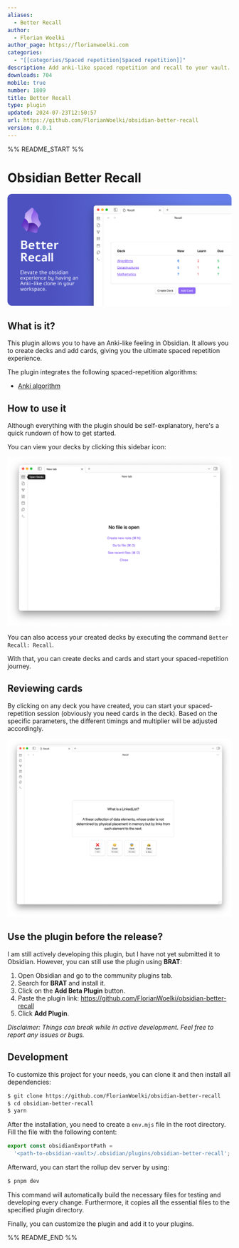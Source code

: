 ```yaml
---
aliases:
  - Better Recall
author:
  - Florian Woelki
author_page: https://florianwoelki.com
categories:
  - "[[categories/Spaced repetition|Spaced repetition]]"
description: Add anki-like spaced repetition and recall to your vault.
downloads: 704
mobile: true
number: 1809
title: Better Recall
type: plugin
updated: 2024-07-23T12:50:57
url: https://github.com/FlorianWoelki/obsidian-better-recall
version: 0.0.1
---
```


%% README_START %%

# Obsidian Better Recall

![Preview Image](https://raw.githubusercontent.com/FlorianWoelki/obsidian-better-recall/HEAD/docs/preview-image.png)


## What is it?

This plugin allows you to have an Anki-like feeling in Obsidian.
It allows you to create decks and add cards, giving you the ultimate spaced repetition experience.

The plugin integrates the following spaced-repetition algorithms:

- [Anki algorithm](https://faqs.ankiweb.net/what-spaced-repetition-algorithm.html)


## How to use it

Although everything with the plugin should be self-explanatory, here's a quick rundown of how to get started.

You can view your decks by clicking this sidebar icon:

![Preview Image](https://raw.githubusercontent.com/FlorianWoelki/obsidian-better-recall/HEAD/docs/decks.png)

You can also access your created decks by executing the command `Better Recall: Recall`.

With that, you can create decks and cards and start your spaced-repetition journey.

## Reviewing cards

By clicking on any deck you have created, you can start your spaced-repetition session (obviously you need cards in the deck).
Based on the specific parameters, the different timings and multiplier will be adjusted accordingly.

![Preview Image](https://raw.githubusercontent.com/FlorianWoelki/obsidian-better-recall/HEAD/docs/recall.png)


## Use the plugin before the release?

I am still actively developing this plugin, but I have not yet submitted it to Obsidian.
However, you can still use the plugin using **BRAT**:

1. Open Obsidian and go to the community plugins tab.
2. Search for **BRAT** and install it.
3. Click on the **Add Beta Plugin** button.
4. Paste the plugin link: https://github.com/FlorianWoelki/obsidian-better-recall
5. Click **Add Plugin**.

*Disclaimer: Things can break while in active development. Feel free to report any issues or bugs.*


## Development

To customize this project for your needs, you can clone it and then install all dependencies:
```sh
$ git clone https://github.com/FlorianWoelki/obsidian-better-recall
$ cd obsidian-better-recall
$ yarn
```

After the installation, you need to create a `env.mjs` file in the root directory. Fill the file with the following content:

```js
export const obsidianExportPath =
  '<path-to-obsidian-vault>/.obsidian/plugins/obsidian-better-recall';
```

Afterward, you can start the rollup dev server by using:

```sh
$ pnpm dev
```

This command will automatically build the necessary files for testing and developing every change. Furthermore, it copies all the essential files to the specified plugin directory.

Finally, you can customize the plugin and add it to your plugins.


%% README_END %%